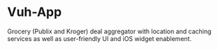 # Vuh-App
Grocery (Publix and Kroger) deal aggregator with location and caching services as well as user-friendly UI and iOS widget enablement.
